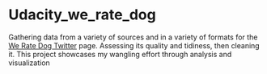 # Udacity_we_rate_dog
Gathering data from a variety of sources and in a variety of formats for the [We Rate Dog Twitter](https://twitter.com/dog_rates) page.
Assessing its quality and tidiness, then cleaning it. This project showcases my wangling effort through analysis and visualization
